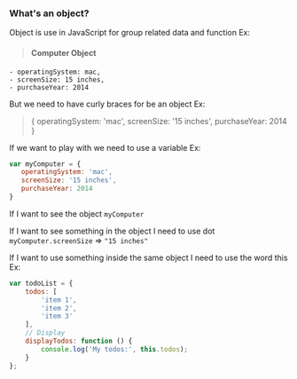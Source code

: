 ### What's an object?
Object is use in JavaScript for group related data and function
Ex:
> #### Computer Object
    - operatingSystem: mac,
    - screenSize: 15 inches,
    - purchaseYear: 2014

But we need to have curly braces for be an object
Ex: 
> {
      operatingSystem: 'mac',
      screenSize: '15 inches',
      purchaseYear: 2014
  }

If we want to play with we need to use a variable
Ex:
``` javascript
var myComputer = {
   operatingSystem: 'mac',
   screenSize: '15 inches',
   purchaseYear: 2014
}
```

If I want to see the object
`myComputer`

If I want to see something in the object I need to use dot
`myComputer.screenSize` => `"15 inches"`

If I want to use something inside the same object I need to use the word this
Ex:
``` javascript
var todoList = {
	todos: [
		'item 1',
		'item 2',
		'item 3'
	],
	// Display
	displayTodos: function () {
		console.log('My todos:', this.todos);
	}
};
```